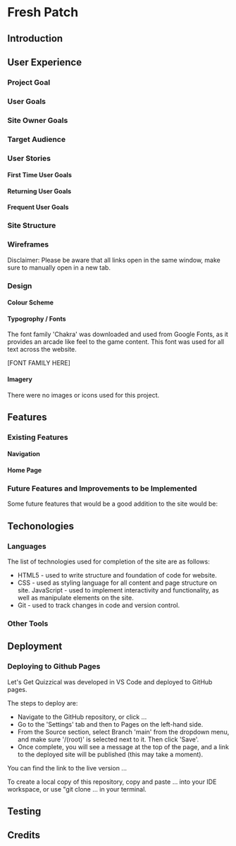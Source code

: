 # Fresh Patch



## Introduction



## User Experience

### Project Goal



### User Goals



### Site Owner Goals



### Target Audience



### User Stories

#### First Time User Goals



#### Returning User Goals



#### Frequent User Goals



### Site Structure



### Wireframes

Disclaimer: Please be aware that all links open in the same window, make sure to manually open in a new tab.



### Design

#### Colour Scheme



#### Typogrophy / Fonts

The font family 'Chakra' was downloaded and used from Google Fonts, as it provides an arcade like feel to the game content. This font was used for all text across the website.

[FONT FAMILY HERE]

#### Imagery

There were no images or icons used for this project. 


## Features

### Existing Features

#### Navigation


#### Home Page



### Future Features and Improvements to be Implemented

Some future features that would be a good addition to the site would be:



## Techonologies

### Languages

The list of technologies used for completion of the site are as follows:

- HTML5 - used to write structure and foundation of code for website.
- CSS - used as styling language for all content and page structure on site.
JavaScript - used to implement interactivity and functionality, as well as manipulate elements on the site.
- Git - used to track changes in code and version control.

### Other Tools



## Deployment

### Deploying to Github Pages

Let's Get Quizzical was developed in VS Code and deployed to GitHub pages.

The steps to deploy are:

- Navigate to the GitHub repository, or click ...
- Go to the 'Settings' tab and then to Pages on the left-hand side.
- From the Source section, select Branch 'main' from the dropdown menu, and make sure '/(root)' is selected next to it. Then click 'Save'.
- Once complete, you will see a message at the top of the page, and a link to the deployed site will be published (this may take a moment).

You can find the link to the live version ...

To create a local copy of this repository, copy and paste ... into your IDE workspace, or use "git clone ... in your terminal.

## Testing



## Credits

